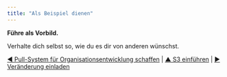 ```yaml
---
title: "Als Beispiel dienen"
---
```



**Führe als Vorbild.**

Verhalte dich selbst so, wie du es dir von anderen wünschst.

[&#9664; Pull-System für Organisationsentwicklung schaffen](create-a-pull-system-for-organizational-change.html) | [&#9650; S3 einführen](bringing-in-s3.html) | [&#9654; Veränderung einladen](invite-change.html)

